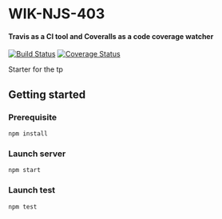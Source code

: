 # WIK-NJS-403

#### Travis as a CI tool and Coveralls as a code coverage watcher
[![Build Status](https://travis-ci.org/GuillaumeBrousse/code-coverage-node.svg?branch=master)](https://travis-ci.org/GuillaumeBrousse/code-coverage-node)
[![Coverage Status](https://coveralls.io/repos/github/GuillaumeBrousse/code-coverage-node/badge.svg?branch=master)](https://coveralls.io/github/GuillaumeBrousse/code-coverage-node?branch=master)

Starter for the tp

## Getting started

### Prerequisite

`npm install`

### Launch server

`npm start`

### Launch test

`npm test`
